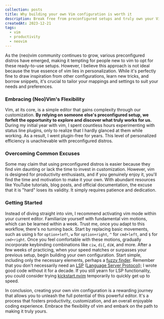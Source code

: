 ```yaml
---
collection: posts
title: Why building your own Vim configuration is worth it
description: Break free from preconfigured setups and truly own your Vim experience. Discover the joy of personalized productivity and coding efficiency with a custom configuration.
createdAt: 2023-12-21
tags:
  - vim
  - productivity
  - neovim
---
```


As the (neo)vim community continues to grow, various preconfigured distros have emerged, making it tempting for people new to vim to opt for these ready-to-use setups. However, I believe this approach is not ideal because the true essence of vim lies in personalization. While it's perfectly fine to draw inspiration from other configurations, learn new tricks, and borrow snippets, it's crucial to tailor your mappings and settings to suit your needs and preferences.

### Embracing (Neo)Vim's Flexibility
Vim, at its core, is a simple editor that gains complexity through our customization. **By relying on someone else's preconfigured setup, we forfeit the opportunity to explore and discover what truly works for us.** During my initial year with vim, I spent countless hours experimenting with status line plugins, only to realize that I hardly glanced at them while working. As a result, I went plugin-free for years. This level of personalized efficiency is unachievable with preconfigured distros.

### Overcoming Common Excuses
Some may claim that using preconfigured distros is easier because they find vim daunting or lack the time to invest in customization. However, vim is designed for productivity enthusiasts, and if you genuinely enjoy it, you'll find the time and motivation to make it your own. With abundant resources like YouTube tutorials, blog posts, and official documentation, the excuse that it is "hard" loses its validity. It simply requires patience and dedication.

### Getting Started
Instead of diving straight into vim, I recommend activating vim mode within your current editor. Familiarize yourself with fundamental vim motions, which can be learned within a week. Trust me, once you adapt to this workflow, there's no turning back. Start by replacing basic movements, such as using `b` for `option+left`, `w` for `option+right`, `^` for `cmd+left`, and `$` for `cmd+right`.
Once you feel comfortable with these motions, gradually incorporate keybinding combinations like `ciw`, `di{`, `diW`, and more. After a few weeks of practicing, when your speed matches or surpasses your previous setup, begin building your own configuration. Start simple, including only the necessary elements, perhaps a [fuzzy finder](https://github.com/nvim-telescope/telescope.nvim). Remember that you don't necessarily need an [LSP](https://microsoft.github.io/language-server-protocol/) ([Language Server Protocol](https://github.com/neovim/nvim-lspconfig)); I wrote good code without it for a decade. If you still yearn for LSP functionality, you could consider trying [kickstart.nvim](https://github.com/nvim-lua/kickstart.nvim) temporarily to quickly get up to speed.

In conclusion, creating your own vim configuration is a rewarding journey that allows you to unleash the full potential of this powerful editor. It's a process that fosters productivity, customization, and an overall enjoyable coding experience. Embrace the flexibility of vim and embark on the path to making it truly yours.
